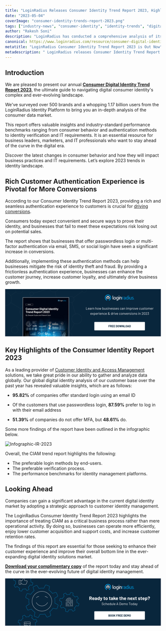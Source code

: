 ```yaml
---
title: "LoginRadius Releases Consumer Identity Trend Report 2023, Highlights The Future of Customer Identity"
date: "2023-05-04"
coverImage: "consumer-identity-trends-report-2023.png"
tags: ["industry-news", "consumer-identity", "identity-trends", "digital-identity"]
author: "Rakesh Soni"
description: "LoginRadius has conducted a comprehensive analysis of its global customer base over the past year. The result is an annual report on Consumer Identity Trends for 2023, which showcases over 40 unique insights and observations."
canonical: https://www.loginradius.com/resource/consumer-digital-identity-trend-report-2023
metatitle: "LoginRadius Consumer Identity Trend Report 2023 is Out Now"
metadescription: " LoginRadius releases Consumer Identity Trend Report 2023. Learn how businesses can improve CX & increase engagement by leveraging authentication and personalization."
---
```

## Introduction 

We are pleased to present our annual **<a href="https://www.loginradius.com/resource/consumer-digital-identity-trend-report-2023">Consumer Digital Identity Trend Report 2023</a>**, the ultimate guide to navigating digital consumer identity's complex and ever-evolving landscape.

We've surveyed over 500 brands and a whopping 1.17 billion users from the LoginRadius Identity Platform to bring you an in-depth analysis of the consumer data market. 

This report offers valuable insights and industry-standard performance benchmarks ranging from consumer behavior and authentication methods to identity verification and IT requirements. It is an essential resource for business leaders, marketers, and IT professionals who want to stay ahead of the curve in the digital era.

Discover the latest changes in consumer behavior and how they will impact business practices and IT requirements. Let’s explore 2023 trends in identity landscape.

## Rich Customer Authentication Experience is Pivotal for More Conversions 

According to our Consumer Identity Trend Report 2023, providing a rich and seamless authentication experience to customers is crucial for [driving conversions](https://www.loginradius.com/blog/growth/authentication-tools-boost-sales/). 

Consumers today expect convenient and secure ways to prove their identity, and businesses that fail to meet these expectations risk losing out on potential sales. 

The report shows that businesses that offer passwordless login or multi-factor authentication via email, SMS, or social login have seen a significant increase in conversions. 

Additionally, implementing these authentication methods can help businesses mitigate the risk of identity theft and fraud. By providing a frictionless authentication experience, businesses can enhance the customer journey, increase customer loyalty, and ultimately drive business growth.

[![RP-Industry-Report-2023](RP-Industry-Report-2023.png)](https://www.loginradius.com/resource/consumer-digital-identity-trend-report-2023)

## Key Highlights of the Consumer Identity Report 2023

As a leading provider of [Customer Identity and Access Management](https://www.loginradius.com/blog/identity/customer-identity-and-access-management/) solutions, we take great pride in our ability to gather and analyze data globally. Our global digital identity analysis of our customer base over the past year has revealed valuable insights, which are as follows:

* **95.82%** of companies offer standard login using an email ID
* Of the customers that use passwordless login, **87.59%** prefer to log in with their email address

* **51.39%** of companies do not offer MFA, but **48.61%** do.

Some more findings of the report have been outlined in the infographic below.

![Infographic-IR-2023](Infographic-IR-2023.png)

Overall, the CIAM trend report highlights the following:

* The preferable login methods by end-users.
* The preferable verification process.
* The performance benchmarks for identity management platforms.

## Looking Ahead

Companies can gain a significant advantage in the current digital identity market by adopting a strategic approach to customer identity management. 

The LoginRadius Consumer Identity Trend Report 2023 highlights the importance of treating CIAM as a critical business process rather than mere operational activity. By doing so, businesses can operate more efficiently, enjoy lower customer acquisition and support costs, and increase customer retention rates. 

The findings of this report are essential for those seeking to enhance their customer experience and improve their overall bottom line in the ever-expanding digital identity solutions market.

**<a href="https://www.loginradius.com/resource/consumer-digital-identity-trend-report-2023">Download your complimentary copy</a>** of the report today and stay ahead of the curve in the ever-evolving future of digital identity management. 

[![book-a-demo-Consultation](../../assets/book-a-demo-loginradius.png)](https://www.loginradius.com/book-a-demo/)
